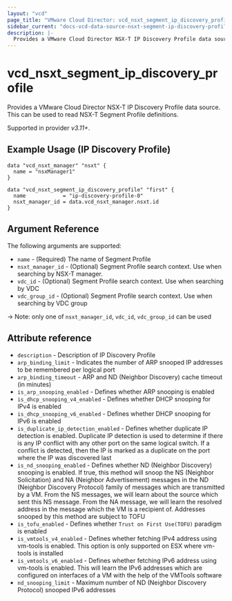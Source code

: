 ```yaml
---
layout: "vcd"
page_title: "VMware Cloud Director: vcd_nsxt_segment_ip_discovery_profile"
sidebar_current: "docs-vcd-data-source-nsxt-segment-ip-discovery-profile"
description: |-
  Provides a VMware Cloud Director NSX-T IP Discovery Profile data source. This can be used to read NSX-T Segment Profile definitions.
---
```


# vcd\_nsxt\_segment\_ip\_discovery\_profile

Provides a VMware Cloud Director NSX-T IP Discovery Profile data source. This can be used to read NSX-T Segment Profile definitions.

Supported in provider *v3.11+*.

## Example Usage (IP Discovery Profile)

```hcl
data "vcd_nsxt_manager" "nsxt" {
  name = "nsxManager1"
}

data "vcd_nsxt_segment_ip_discovery_profile" "first" {
  name            = "ip-discovery-profile-0"
  nsxt_manager_id = data.vcd_nsxt_manager.nsxt.id
}
```


## Argument Reference

The following arguments are supported:

* `name` - (Required) The name of Segment Profile
* `nsxt_manager_id` - (Optional) Segment Profile search context. Use when searching by NSX-T manager.
* `vdc_id` - (Optional) Segment Profile search context. Use when searching by VDC
* `vdc_group_id` - (Optional) Segment Profile search context. Use when searching by VDC group

-> Note: only one of `nsxt_manager_id`, `vdc_id`, `vdc_group_id` can be used


## Attribute reference

* `description` -  Description of IP Discovery Profile
* `arp_binding_limit` - Indicates the number of ARP snooped IP addresses to be remembered per
  logical port
* `arp_binding_timeout` - ARP and ND (Neighbor Discovery) cache timeout (in minutes)
* `is_arp_snooping_enabled` - Defines whether ARP snooping is enabled
* `is_dhcp_snooping_v4_enabled` - Defines whether DHCP snooping for IPv4 is enabled
* `is_dhcp_snooping_v6_enabled` - Defines whether DHCP snooping for IPv6 is enabled
* `is_duplicate_ip_detection_enabled` - Defines whether duplicate IP detection is enabled. Duplicate
  IP detection is used to determine if there is any IP conflict with any other port on the same
  logical switch. If a conflict is detected, then the IP is marked as a duplicate on the port where
  the IP was discovered last
* `is_nd_snooping_enabled` - Defines whether ND (Neighbor Discovery) snooping is enabled. If true,
  this method will snoop the NS (Neighbor Solicitation) and NA (Neighbor Advertisement) messages in
  the ND (Neighbor Discovery Protocol) family of messages which are transmitted by a VM. From the NS
  messages, we will learn about the source which sent this NS message. From the NA message, we will
  learn the resolved address in the message which the VM is a recipient of. Addresses snooped by
  this method are subject to TOFU
* `is_tofu_enabled` - Defines whether `Trust on First Use(TOFU)` paradigm is enabled
* `is_vmtools_v4_enabled` - Defines whether fetching IPv4 address using vm-tools is enabled. This
  option is only supported on ESX where vm-tools is installed
* `is_vmtools_v6_enabled` - Defines whether fetching IPv6 address using vm-tools is enabled. This
  will learn the IPv6 addresses which are configured on interfaces of a VM with the help of the
  VMTools software
* `nd_snooping_limit` - Maximum number of ND (Neighbor Discovery Protocol) snooped IPv6 addresses
